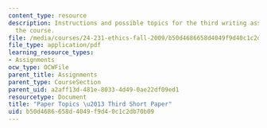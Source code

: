 ```yaml
---
content_type: resource
description: Instructions and possible topics for the third writing assignment of
  the course.
file: /media/courses/24-231-ethics-fall-2009/b50d4686658d4049f9d40c1c2db70b09_MIT24_231F09_paper3.pdf
file_type: application/pdf
learning_resource_types:
- Assignments
ocw_type: OCWFile
parent_title: Assignments
parent_type: CourseSection
parent_uid: a2aff13d-481e-8033-4d49-0ae22df09ed1
resourcetype: Document
title: "Paper Topics \u2013 Third Short Paper"
uid: b50d4686-658d-4049-f9d4-0c1c2db70b09
---
```


